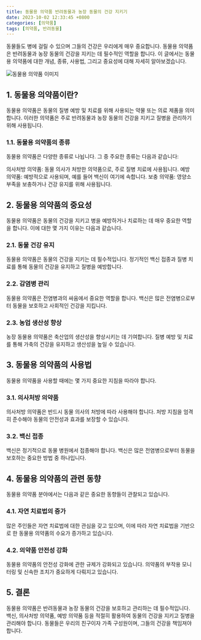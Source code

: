```yaml
---
title: 동물용 의약품 반려동물과 농장 동물의 건강 지키기
date: 2023-10-02 12:33:45 +0800
categories: [의약품]
tags: [의약품, 반려동물]
---
```


동물들도 병에 걸릴 수 있으며 그들의 건강은 우리에게 매우 중요합니다. 동물용 의약품은 반려동물과 농장 동물의 건강을 지키는 데 필수적인 역할을 합니다. 이 글에서는 동물용 의약품에 대한 개념, 종류, 사용법, 그리고 중요성에 대해 자세히 알아보겠습니다.

![동물용 의약품 이미지](https://source.unsplash.com/1600x900/?animal-medicine)

## 1. 동물용 의약품이란?
동물용 의약품은 동물의 질병 예방 및 치료를 위해 사용되는 약물 또는 의료 제품을 의미합니다. 이러한 의약품은 주로 반려동물과 농장 동물의 건강을 지키고 질병을 관리하기 위해 사용됩니다.

### 1.1. 동물용 의약품의 종류
동물용 의약품은 다양한 종류로 나뉩니다. 그 중 주요한 종류는 다음과 같습니다:

의사처방 의약품: 동물 의사가 처방한 의약품으로, 주로 질병 치료에 사용됩니다.
예방 의약품: 예방적으로 사용되며, 예를 들어 백신이 여기에 속합니다.
보충 의약품: 영양소 부족을 보충하거나 건강 유지를 위해 사용됩니다.
## 2. 동물용 의약품의 중요성
동물용 의약품은 동물의 건강을 지키고 병을 예방하거나 치료하는 데 매우 중요한 역할을 합니다. 이에 대한 몇 가지 이유는 다음과 같습니다.

### 2.1. 동물 건강 유지
동물용 의약품은 동물의 건강을 지키는 데 필수적입니다. 정기적인 백신 접종과 질병 치료를 통해 동물의 건강을 유지하고 질병을 예방합니다.

### 2.2. 감염병 관리
동물용 의약품은 전염병과의 싸움에서 중요한 역할을 합니다. 백신은 많은 전염병으로부터 동물을 보호하고 사회적인 건강을 지킵니다.

### 2.3. 농업 생산성 향상
농장 동물용 의약품은 축산업의 생산성을 향상시키는 데 기여합니다. 질병 예방 및 치료를 통해 가축의 건강을 유지하고 생산성을 높일 수 있습니다.

## 3. 동물용 의약품의 사용법
동물용 의약품을 사용할 때에는 몇 가지 중요한 지침을 따라야 합니다.

### 3.1. 의사처방 의약품
의사처방 의약품은 반드시 동물 의사의 처방에 따라 사용해야 합니다. 처방 지침을 엄격히 준수해야 동물의 안전성과 효과를 보장할 수 있습니다.

### 3.2. 백신 접종
백신은 정기적으로 동물 병원에서 접종해야 합니다. 백신은 많은 전염병으로부터 동물을 보호하는 중요한 방법 중 하나입니다.

## 4. 동물용 의약품의 관련 동향
동물용 의약품 분야에서는 다음과 같은 중요한 동향들이 관찰되고 있습니다.

### 4.1. 자연 치료법의 증가
많은 주인들은 자연 치료법에 대한 관심을 갖고 있으며, 이에 따라 자연 치료법을 기반으로 한 동물용 의약품의 수요가 증가하고 있습니다.

### 4.2. 의약품 안전성 강화
동물용 의약품의 안전성 강화에 관한 규제가 강화되고 있습니다. 의약품의 부작용 모니터링 및 신속한 조치가 중요하게 다뤄지고 있습니다.

## 5. 결론
동물용 의약품은 반려동물과 농장 동물의 건강을 보호하고 관리하는 데 필수적입니다. 백신, 의사처방 의약품, 예방 의약품 등을 적절히 활용하여 동물의 건강을 지키고 질병을 관리해야 합니다. 동물들은 우리의 친구이자 가족 구성원이며, 그들의 건강을 책임져야 합니다.
